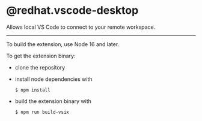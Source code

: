 # @redhat.vscode-desktop

Allows local VS Code to connect to your remote workspace.


---

To build the extension, use Node 16 and later.

To get the extension binary:
- clone the repository
- install node dependencies with

  `$ npm install`

- build the extension binary with

  `$ npm run build-vsix`
